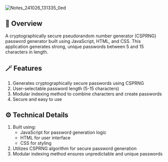 ![Notes_241026_131335_0ed](https://github.com/user-attachments/assets/2b6d56c5-6e9c-4c3e-8c42-8b8fe5a40ce9)

## 💫 Overview
A cryptographically secure pseudorandom number generator (CSPRNG) password generator built using JavaScript, HTML, and CSS. This application generates strong, unique passwords between 5 and 15 characters in length.

## 🪄 Features
1. Generates cryptographically secure passwords using CSPRNG
2. User-selectable password length (5-15 characters)
3. Modular indexing method to combine characters and create passwords
4. Secure and easy to use

## ⚙️ Technical Details
1. Built using:
    - JavaScript for password generation logic
    - HTML for user interface
    - CSS for styling
2. Utilizes CSPRNG algorithm for secure password generation
3. Modular indexing method ensures unpredictable and unique passwords

